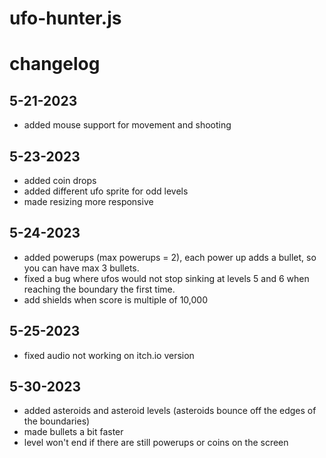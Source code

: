 # ufo-hunter.js

# changelog

## 5-21-2023

- added mouse support for movement and shooting

## 5-23-2023

- added coin drops
- added different ufo sprite for odd levels
- made resizing more responsive

## 5-24-2023

- added powerups (max powerups = 2), each power up adds a bullet, so you can have max 3 bullets.
- fixed a bug where ufos would not stop sinking at levels 5 and 6 when reaching the boundary the first time.
- add shields when score is multiple of 10,000

## 5-25-2023

- fixed audio not working on itch.io version

## 5-30-2023

- added asteroids and asteroid levels (asteroids bounce off the edges of the boundaries)
- made bullets a bit faster
- level won't end if there are still powerups or coins on the screen
